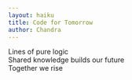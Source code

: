 ```yaml
---
layout: haiku
title: Code for Tomorrow
author: Chandra
---
```


Lines of pure logic<br>
Shared knowledge builds our future<br>
Together we rise<br>
